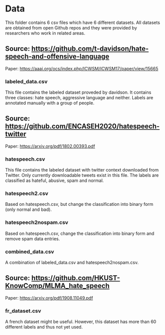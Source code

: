# Data

This folder contains 6 csv files which have 6 different datasets. All datasets are obtained from open Github repos and they were provided by researchers who work in related areas.

## Source: https://github.com/t-davidson/hate-speech-and-offensive-language
Paper: https://aaai.org/ocs/index.php/ICWSM/ICWSM17/paper/view/15665

### labeled_data.csv

This file contains the labeled dataset proveded by davidson. It contains three classes: hate speech, aggressive language and neither. Labels are annotated manually with a group of people.

## Source: https://github.com/ENCASEH2020/hatespeech-twitter
Paper: https://arxiv.org/pdf/1802.00393.pdf

### hatespeech.csv
This file contains the labeled dataset with twitter context downloaded from Twitter. Only currently downloadable tweets exist in this file. The labels are classified as hateful, abusive, spam and normal.
### hatespeech2.csv
Based on hatespeech.csv, but change the classification into binary form (only normal and bad).
### hatespeech2nospam.csv
Based on hatespeech.csv, change the classification into binary form and remove spam data entries.
### combined_data.csv
A combination of labeled_data.csv and hatespeech2nospam.csv.

## Source: https://github.com/HKUST-KnowComp/MLMA_hate_speech
Paper: https://arxiv.org/pdf/1908.11049.pdf

### fr_dataset.csv
A french dataset might be useful. However, this dataset has more than 60 different labels and thus not yet used.